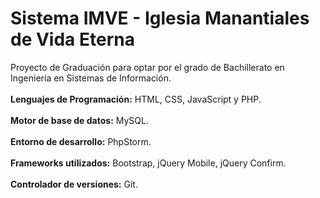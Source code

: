 # **Sistema IMVE - Iglesia Manantiales de Vida Eterna**
Proyecto de Graduación para optar por el grado de Bachillerato en Ingeniería en Sistemas de Información.<br><br>
**Lenguajes de Programación:** HTML, CSS, JavaScript y PHP.<br><br>
**Motor de base de datos:** MySQL.<br><br>
**Entorno de desarrollo:** PhpStorm.<br><br>
**Frameworks utilizados:** Bootstrap, jQuery Mobile, jQuery Confirm.<br><br>
**Controlador de versiones:** Git.
